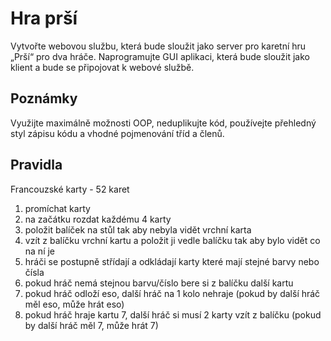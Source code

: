# Hra prší
Vytvořte webovou službu, která bude sloužit jako server pro karetní hru „Prší“ pro dva hráče.
Naprogramujte GUI aplikaci, která bude sloužit jako klient a bude se připojovat k webové službě.

## Poznámky
Využijte maximálně možnosti OOP, neduplikujte kód, používejte přehledný styl zápisu kódu a vhodné pojmenování tříd a členů.

## Pravidla
Francouzské karty - 52 karet
 1) promíchat karty
 2) na začátku rozdat každému 4 karty
 3) položit balíček na stůl tak aby nebyla vidět vrchní karta
 4) vzít z balíčku vrchní kartu a položit ji vedle balíčku tak aby bylo vidět co na ní je
 5) hráči se postupně střídají a odkládají karty které mají stejné barvy nebo čísla
 6) pokud hráč nemá stejnou barvu/číslo bere si z balíčku další kartu
 7) pokud hráč odloží eso, další hráč na 1 kolo nehraje (pokud by další hráč měl eso, může hrát eso)
 8) pokud hráč hraje kartu 7, další hráč si musí 2 karty vzít z balíčku (pokud by další hráč měl 7, může hrát 7)
